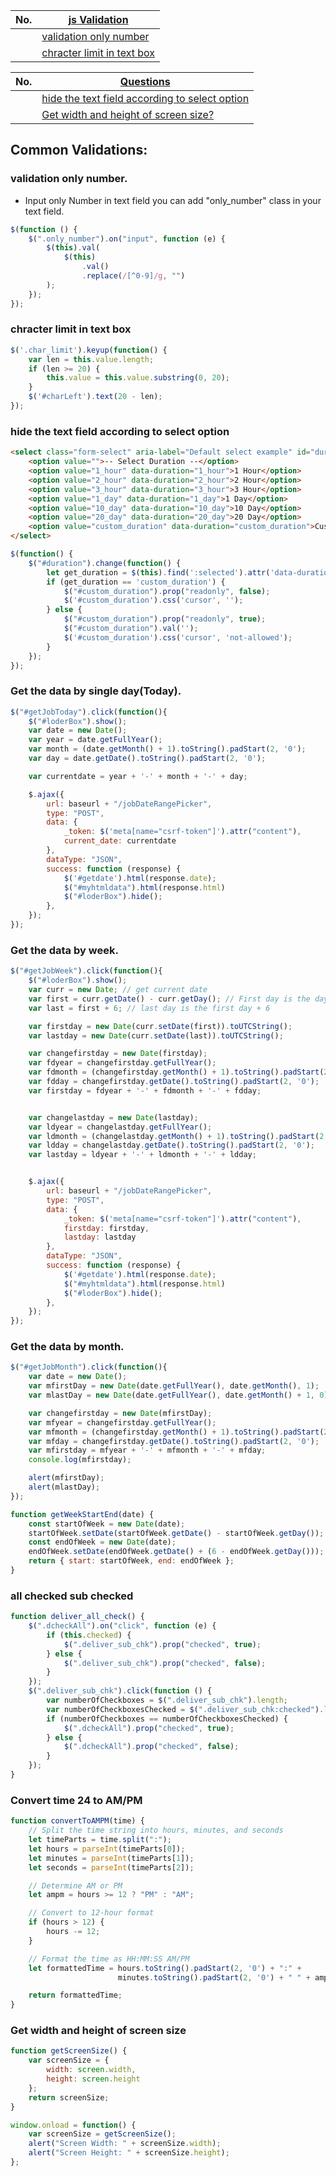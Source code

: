 |  No.  | [js Validation]()                                         |
| :---: | --------------------------------------------------------- |
|       | [validation only number](#validation-only-number)         |
|       | [chracter limit in text box](#chracter-limit-in-text-box) |

|  No.  | [Questions]()                                                                                     |
| :---: | ------------------------------------------------------------------------------------------------- |
|       | [hide the text field according to select option](#hide-the-text-field-according-to-select-option) |
|       | [Get width and height of screen size?](#get-width-and-height-of-screen-size)                      |

## Common Validations:

### validation only number.
* Input only Number in text field you can add "only_number" class in your text field.
```javascript
$(function () {
    $(".only_number").on("input", function (e) {
        $(this).val(
            $(this)
                .val()
                .replace(/[^0-9]/g, "")
        );
    });
});
```

### chracter limit in text box
```javascript
$('.char_limit').keyup(function() {
    var len = this.value.length;
    if (len >= 20) {
        this.value = this.value.substring(0, 20);
    }
    $('#charLeft').text(20 - len);
});
```

### hide the text field according to select option
```html
<select class="form-select" aria-label="Default select example" id="duration" name="duration">
    <option value="">-- Select Duration --</option>
    <option value="1_hour" data-duration="1_hour">1 Hour</option>
    <option value="2_hour" data-duration="2_hour">2 Hour</option>
    <option value="3_hour" data-duration="3_hour">3 Hour</option>
    <option value="1_day" data-duration="1_day">1 Day</option>
    <option value="10_day" data-duration="10_day">10 Day</option>
    <option value="20_day" data-duration="20_day">20 Day</option>
    <option value="custom_duration" data-duration="custom_duration">Custom in Days</option>
</select>
```
```javascript
$(function() {
    $("#duration").change(function() {
        let get_duration = $(this).find(':selected').attr('data-duration')
        if (get_duration == 'custom_duration') {
            $("#custom_duration").prop("readonly", false);
            $('#custom_duration').css('cursor', '');
        } else {
            $("#custom_duration").prop("readonly", true);
            $("#custom_duration").val('');
            $('#custom_duration').css('cursor', 'not-allowed');
        }
    });
});
```




### Get the data by single day(Today).
```javascript
$("#getJobToday").click(function(){
    $("#loderBox").show();
    var date = new Date();
    var year = date.getFullYear();
    var month = (date.getMonth() + 1).toString().padStart(2, '0');
    var day = date.getDate().toString().padStart(2, '0');

    var currentdate = year + '-' + month + '-' + day;

    $.ajax({
        url: baseurl + "/jobDateRangePicker",
        type: "POST",
        data: {
            _token: $('meta[name="csrf-token"]').attr("content"),
            current_date: currentdate
        },
        dataType: "JSON",
        success: function (response) {               
            $('#getdate').html(response.date);
            $("#myhtmldata").html(response.html)
            $("#loderBox").hide();
        },
    });
});
```

### Get the data by week.
```javascript
$("#getJobWeek").click(function(){
    $("#loderBox").show();
    var curr = new Date; // get current date
    var first = curr.getDate() - curr.getDay(); // First day is the day of the month - the day of the week
    var last = first + 6; // last day is the first day + 6

    var firstday = new Date(curr.setDate(first)).toUTCString();
    var lastday = new Date(curr.setDate(last)).toUTCString();

    var changefirstday = new Date(firstday);
    var fdyear = changefirstday.getFullYear();
    var fdmonth = (changefirstday.getMonth() + 1).toString().padStart(2, '0');
    var fdday = changefirstday.getDate().toString().padStart(2, '0');
    var firstday = fdyear + '-' + fdmonth + '-' + fdday;


    var changelastday = new Date(lastday);
    var ldyear = changelastday.getFullYear();
    var ldmonth = (changelastday.getMonth() + 1).toString().padStart(2, '0');
    var ldday = changelastday.getDate().toString().padStart(2, '0');
    var lastday = ldyear + '-' + ldmonth + '-' + ldday;


    $.ajax({
        url: baseurl + "/jobDateRangePicker",
        type: "POST",
        data: {
            _token: $('meta[name="csrf-token"]').attr("content"),
            firstday: firstday,
            lastday: lastday
        },
        dataType: "JSON",
        success: function (response) {               
            $('#getdate').html(response.date);
            $("#myhtmldata").html(response.html)
            $("#loderBox").hide();
        },
    });
});
```

### Get the data by month.
```javascript
$("#getJobMonth").click(function(){
    var date = new Date();
    var mfirstDay = new Date(date.getFullYear(), date.getMonth(), 1);
    var mlastDay = new Date(date.getFullYear(), date.getMonth() + 1, 0);

    var changefirstday = new Date(mfirstDay);
    var mfyear = changefirstday.getFullYear();
    var mfmonth = (changefirstday.getMonth() + 1).toString().padStart(2, '0');
    var mfday = changefirstday.getDate().toString().padStart(2, '0');
    var mfirstday = mfyear + '-' + mfmonth + '-' + mfday;
    console.log(mfirstday);

    alert(mfirstDay);
    alert(mlastDay);
});

function getWeekStartEnd(date) { 
    const startOfWeek = new Date(date);
    startOfWeek.setDate(startOfWeek.getDate() - startOfWeek.getDay());
    const endOfWeek = new Date(date);
    endOfWeek.setDate(endOfWeek.getDate() + (6 - endOfWeek.getDay()));
    return { start: startOfWeek, end: endOfWeek };
} 
```


### all checked sub checked
```javascript
function deliver_all_check() {
    $(".dcheckAll").on("click", function (e) {
        if (this.checked) {
            $(".deliver_sub_chk").prop("checked", true);
        } else {
            $(".deliver_sub_chk").prop("checked", false);
        }
    });
    $(".deliver_sub_chk").click(function () {
        var numberOfCheckboxes = $(".deliver_sub_chk").length;
        var numberOfCheckboxesChecked = $(".deliver_sub_chk:checked").length;
        if (numberOfCheckboxes == numberOfCheckboxesChecked) {
            $(".dcheckAll").prop("checked", true);
        } else {
            $(".dcheckAll").prop("checked", false);
        }
    });
}
```


### Convert time 24 to AM/PM
```javascript
function convertToAMPM(time) {
    // Split the time string into hours, minutes, and seconds
    let timeParts = time.split(":");
    let hours = parseInt(timeParts[0]);
    let minutes = parseInt(timeParts[1]);
    let seconds = parseInt(timeParts[2]);

    // Determine AM or PM
    let ampm = hours >= 12 ? "PM" : "AM";

    // Convert to 12-hour format
    if (hours > 12) {
        hours -= 12;
    }

    // Format the time as HH:MM:SS AM/PM
    let formattedTime = hours.toString().padStart(2, '0') + ":" + 
                        minutes.toString().padStart(2, '0') + " " + ampm;

    return formattedTime;
}
```

### Get width and height of screen size
```javascript
function getScreenSize() {
    var screenSize = {
        width: screen.width,
        height: screen.height
    };
    return screenSize;
}

window.onload = function() {
    var screenSize = getScreenSize();
    alert("Screen Width: " + screenSize.width);
    alert("Screen Height: " + screenSize.height);
};
```